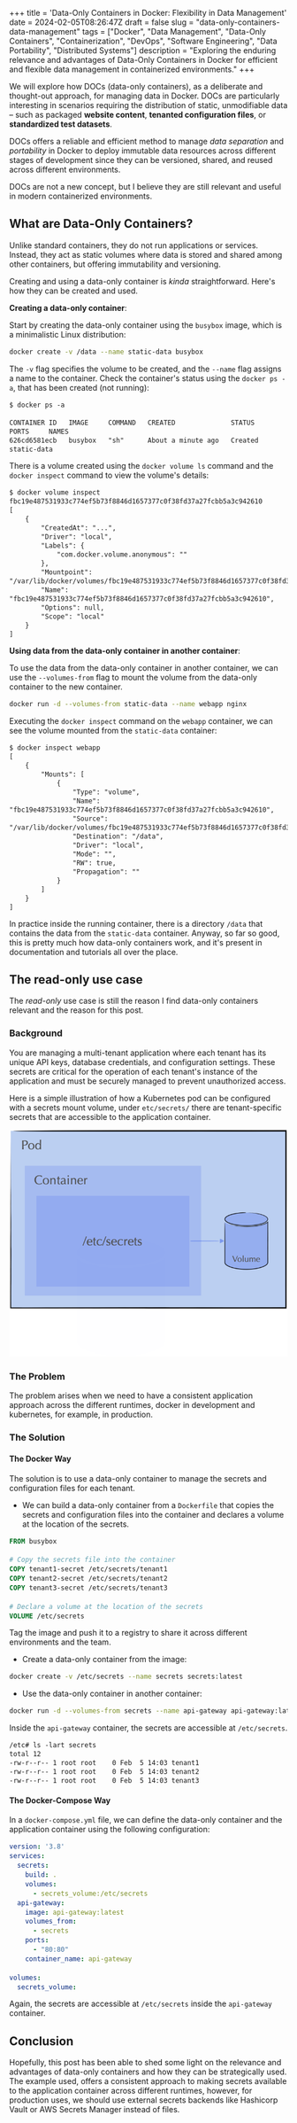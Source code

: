 +++
title = 'Data-Only Containers in Docker: Flexibility in Data Management'
date = 2024-02-05T08:26:47Z
draft = false
slug = "data-only-containers-data-management"
tags = ["Docker", "Data Management", "Data-Only Containers", "Containerization", "DevOps", "Software Engineering", "Data Portability", "Distributed Systems"]
description = "Exploring the enduring relevance and advantages of Data-Only Containers in Docker for efficient and flexible data management in containerized environments."
+++

We will explore how DOCs (data-only containers), as a deliberate and thought-out approach, for managing data in Docker.
DOCs are particularly interesting in scenarios requiring the distribution of static, unmodifiable data – such as packaged **website content**, 
**tenanted configuration files**, or **standardized test datasets**.

DOCs offers a reliable and efficient method to manage _data separation_ and _portability_ in Docker to deploy immutable 
data resources across different stages of development since they can be versioned, shared, and reused across different environments.

DOCs are not a new concept, but I believe they are still relevant and useful in modern containerized environments.

## What are Data-Only Containers?

Unlike standard containers, they do not run applications or services. Instead, they act as static volumes where 
data is stored and shared among other containers, but offering immutability and versioning.

Creating and using a data-only container is _kinda_ straightforward.
Here's how they can be created and used. 

**Creating a data-only container**:

Start by creating the data-only container using the `busybox` image, which is a minimalistic Linux distribution:

```bash
docker create -v /data --name static-data busybox
```

The `-v` flag specifies the volume to be created, and the `--name` flag assigns a name to the container.
Check the container's status using the `docker ps -a`, that has been created (not running):

```plaintext
$ docker ps -a

CONTAINER ID   IMAGE     COMMAND   CREATED              STATUS    PORTS     NAMES
626cd6581ecb   busybox   "sh"      About a minute ago   Created             static-data
```

There is a volume created using the `docker volume ls` command and the `docker inspect` command to view the volume's details:

```plaintext
$ docker volume inspect fbc19e487531933c774ef5b73f8846d1657377c0f38fd37a27fcbb5a3c942610
[
    {
        "CreatedAt": "...",
        "Driver": "local",
        "Labels": {
            "com.docker.volume.anonymous": ""
        },
        "Mountpoint": "/var/lib/docker/volumes/fbc19e487531933c774ef5b73f8846d1657377c0f38fd37a27fcbb5a3c942610/_data",
        "Name": "fbc19e487531933c774ef5b73f8846d1657377c0f38fd37a27fcbb5a3c942610",
        "Options": null,
        "Scope": "local"
    }
]
```
**Using data from the data-only container in another container**:

To use the data from the data-only container in another container, we can use the `--volumes-from` flag to mount the volume 
from the data-only container to the new container.

```bash
docker run -d --volumes-from static-data --name webapp nginx
```

Executing the `docker inspect` command on the `webapp` container, we can see the volume mounted from the `static-data` container:

```plaintext
$ docker inspect webapp
[
    {
        "Mounts": [
            {
                "Type": "volume",
                "Name": "fbc19e487531933c774ef5b73f8846d1657377c0f38fd37a27fcbb5a3c942610",
                "Source": "/var/lib/docker/volumes/fbc19e487531933c774ef5b73f8846d1657377c0f38fd37a27fcbb5a3c942610/_data",
                "Destination": "/data",
                "Driver": "local",
                "Mode": "",
                "RW": true,
                "Propagation": ""
            }
        ]
    }
]
```

In practice inside the running container,
there is a directory `/data` that contains the data from the `static-data` container.
Anyway, so far so good, this is pretty much how data-only containers work, and it's present in documentation and tutorials all over the place.

## The read-only use case

The _read-only_ use case is still the reason I find data-only containers relevant and the reason for this post.

### Background
You are managing a multi-tenant application where each tenant has its unique API keys, database credentials, and configuration settings. 
These secrets are critical for the operation of each tenant's instance of the application and must be securely managed to prevent unauthorized access.

Here is a simple illustration of how a Kubernetes pod can be configured with a secrets mount volume, under `etc/secrets/`
there are tenant-specific secrets that are accessible to the application container.

![Kubernetes Pod with Secrets Volume](/static/k8s-secrets.png "=x300")

### The Problem
The problem arises when we need to have a consistent application approach across the different runtimes,
docker in development and kubernetes, for example, in production.

### The Solution

#### The Docker Way

The solution is to use a data-only container to manage the secrets and configuration files for each tenant.

* We can build a data-only container from a `Dockerfile` that copies the secrets and configuration 
files into the container and declares a volume at the location of the secrets.

```Dockerfile
FROM busybox

# Copy the secrets file into the container
COPY tenant1-secret /etc/secrets/tenant1
COPY tenant2-secret /etc/secrets/tenant2
COPY tenant3-secret /etc/secrets/tenant3

# Declare a volume at the location of the secrets
VOLUME /etc/secrets
```

Tag the image and push it to a registry to share it across different environments and the team. 

* Create a data-only container from the image:

```bash
docker create -v /etc/secrets --name secrets secrets:latest
```

* Use the data-only container in another container:

```bash
docker run -d --volumes-from secrets --name api-gateway api-gateway:latest
```

Inside the `api-gateway` container, the secrets are accessible at `/etc/secrets`.
```plaintext
/etc# ls -lart secrets
total 12
-rw-r--r-- 1 root root    0 Feb  5 14:03 tenant1
-rw-r--r-- 1 root root    0 Feb  5 14:03 tenant2
-rw-r--r-- 1 root root    0 Feb  5 14:03 tenant3
```

#### The Docker-Compose Way

In a `docker-compose.yml` file, we can define the data-only container and the application container using the following configuration:

```yaml
version: '3.8'
services:
  secrets:
    build: .
    volumes:
      - secrets_volume:/etc/secrets
  api-gateway:
    image: api-gateway:latest
    volumes_from:
      - secrets
    ports:
      - "80:80"
    container_name: api-gateway

volumes:
  secrets_volume:
```

Again, the secrets are accessible at `/etc/secrets` inside the `api-gateway` container.


## Conclusion

Hopefully, this post has been able to shed some light on the relevance and advantages of data-only containers and
how they can be strategically used.
The example used, offers a consistent approach
to making secrets available to the application container across different runtimes,
however, for production uses,
we should use external secrets backends like Hashicorp Vault or AWS Secrets Manager instead of files.  
